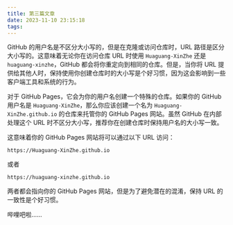 ```yaml
---
title: 第三篇文章
date: 2023-11-10 23:15:18
tags:
---
```


GitHub 的用户名是不区分大小写的，但是在克隆或访问仓库时，URL 路径是区分大小写的。这意味着无论你在访问仓库 URL 时使用 `Huaguang-XinZhe` 还是 `huaguang-xinzhe`，GitHub 都会将你重定向到相同的仓库。但是，当你将 URL 提供给其他人时，保持使用你创建仓库时的大小写是个好习惯，因为这会影响到一些客户端工具和系统的行为。

对于 GitHub Pages，它会为你的用户名创建一个特殊的仓库。如果你的 GitHub 用户名是 `Huaguang-XinZhe`，那么你应该创建一个名为 `Huaguang-XinZhe.github.io` 的仓库来托管你的 GitHub Pages 网站。虽然 GitHub 在内部处理这个 URL 时不区分大小写，推荐你在创建仓库时保持用户名的大小写一致。

这意味着你的 GitHub Pages 网站将可以通过以下 URL 访问：

```
https://Huaguang-XinZhe.github.io
```

或者

```
https://huaguang-xinzhe.github.io
```

两者都会指向你的 GitHub Pages 网站，但是为了避免潜在的混淆，保持 URL 的一致性是个好习惯。



哔哩吧啦……
